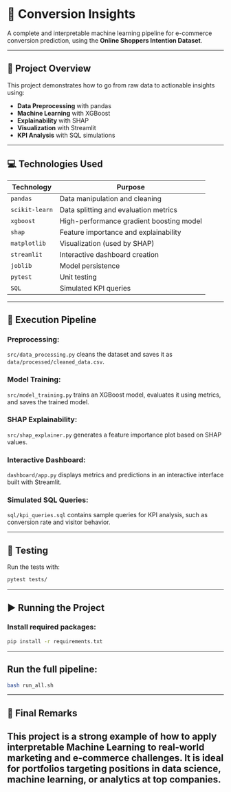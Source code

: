 # 🧠 Conversion Insights

A complete and interpretable machine learning pipeline for e-commerce conversion prediction, using the **Online Shoppers Intention Dataset**.

---

## 🚀 Project Overview

This project demonstrates how to go from raw data to actionable insights using:

- **Data Preprocessing** with pandas
- **Machine Learning** with XGBoost
- **Explainability** with SHAP
- **Visualization** with Streamlit
- **KPI Analysis** with SQL simulations

---
## 💻 Technologies Used

| Technology     | Purpose                                         |
|----------------|-------------------------------------------------|
| `pandas`       | Data manipulation and cleaning                  |
| `scikit-learn` | Data splitting and evaluation metrics           |
| `xgboost`      | High-performance gradient boosting model        |
| `shap`         | Feature importance and explainability           |
| `matplotlib`   | Visualization (used by SHAP)                    |
| `streamlit`    | Interactive dashboard creation                  |
| `joblib`       | Model persistence                               |
| `pytest`       | Unit testing                                    |
| `SQL`          | Simulated KPI queries                           |

---
## 🔁 Execution Pipeline

### Preprocessing:
`src/data_processing.py` cleans the dataset and saves it as `data/processed/cleaned_data.csv`.

### Model Training:
`src/model_training.py` trains an XGBoost model, evaluates it using metrics, and saves the trained model.

### SHAP Explainability:
`src/shap_explainer.py` generates a feature importance plot based on SHAP values.

### Interactive Dashboard:
`dashboard/app.py` displays metrics and predictions in an interactive interface built with Streamlit.

### Simulated SQL Queries:
`sql/kpi_queries.sql` contains sample queries for KPI analysis, such as conversion rate and visitor behavior.

---

## 🧪 Testing

Run the tests with:

```bash
pytest tests/
```
---
## ▶️ Running the Project
### Install required packages:
```bash
pip install -r requirements.txt
```
---

## Run the full pipeline:
```bash
bash run_all.sh
```
---
## 📌 Final Remarks

This project is a strong example of how to apply interpretable Machine Learning to real-world marketing and e-commerce challenges.
It is ideal for portfolios targeting positions in data science, machine learning, or analytics at top companies.
---

